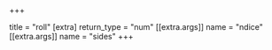 +++

title = "roll"
[extra]
return_type = "num"
[[extra.args]]
name = "ndice"
[[extra.args]]
name = "sides"
+++